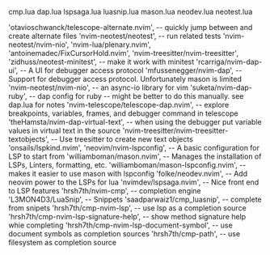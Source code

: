 cmp.lua
dap.lua
lspsaga.lua
luasnip.lua
mason.lua
neodev.lua
neotest.lua






  'otavioschwanck/telescope-alternate.nvim',     -- quickly jump between and create alternate files
    'nvim-neotest/neotest',                      -- run related tests
      'nvim-neotest/nvim-nio',
      'nvim-lua/plenary.nvim',
      'antoinemadec/FixCursorHold.nvim',
      'nvim-treesitter/nvim-treesitter',
      'zidhuss/neotest-minitest',                -- make it work with minitest
    'rcarriga/nvim-dap-ui',                      -- A UI for debugger access protocol
      'mfussenegger/nvim-dap',                   -- Support for debugger access protocol. Unfortunately mason is limited
      'nvim-neotest/nvim-nio',                   -- an async-io library for vim
      'suketa/nvim-dap-ruby',                    -- dap config for ruby -- might be better to do this manually. see dap.lua for notes
      'nvim-telescope/telescope-dap.nvim',       -- explore breakpoints, variables, frames, and debugger command in telescope
      'theHamsta/nvim-dap-virtual-text',         -- when using the debugger put variable values in virtual text in the source
  'nvim-treesitter/nvim-treesitter-textobjects', -- Use treesitter to create new text objects
  'onsails/lspkind.nvim',
    'neovim/nvim-lspconfig',                     -- A basic configuration for LSP to start from
        'williamboman/mason.nvim',               -- Manages the installation of LSPs, Linters, formatting, etc.
      'williamboman/mason-lspconfig.nvim',       -- makes it easier to use mason with lspconfig
      'folke/neodev.nvim',                       -- Add neovim power to the LSPs for lua
  'nvimdev/lspsaga.nvim',                        -- Nice front end to LSP features
    'hrsh7th/nvim-cmp',                          -- completion engine
        'L3MON4D3/LuaSnip',                      -- Snippets
      'saadparwaiz1/cmp_luasnip',                -- complete from snipets
      'hrsh7th/cmp-nvim-lsp',                    -- use lsp as a completion source
      'hrsh7th/cmp-nvim-lsp-signature-help',     -- show method signature help whie completing
      'hrsh7th/cmp-nvim-lsp-document-symbol',    -- use document symbols as completion sources
      'hrsh7th/cmp-path',                        -- use filesystem as completion source
